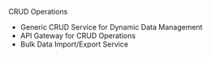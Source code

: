CRUD Operations

- Generic CRUD Service for Dynamic Data Management
- API Gateway for CRUD Operations
- Bulk Data Import/Export Service
